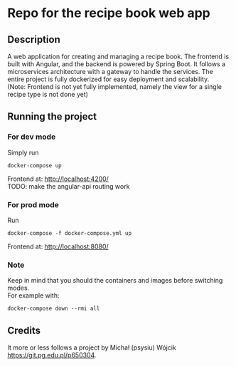 # Repo for the recipe book web app

## Description

A web application for creating and managing a recipe book. The frontend is built with Angular, and the backend is powered by Spring Boot. It follows a microservices architecture with a gateway to handle the services. The entire project is fully dockerized for easy deployment and scalability.
<br>
(Note: Frontend is not yet fully implemented, namely the view for a single recipe type is not done yet)

## Running the project

### For dev mode

Simply run
```
docker-compose up
```

Frontend at: [http://localhost:4200/](http://localhost:4200/)
<br>
TODO: make the angular-api routing work 

### For prod mode

Run
```
docker-compose -f docker-compose.yml up
```

Frontend at: [http://localhost:8080/](http://localhost:8080/)

### Note

Keep in mind that you should the containers and images before switching modes. <br>
For example with:
```
docker-compose down --rmi all
```

## Credits

It more or less follows a project by Michał (psysiu) Wójcik https://git.pg.edu.pl/p650304.
